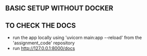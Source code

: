 ## BASIC SETUP WITHOUT DOCKER


## TO CHECK THE DOCS 
- run the app locally using 'uvicorn main:app --reload' from the 'assignment_code' repository
- run http://127.0.0.1:8000/docs